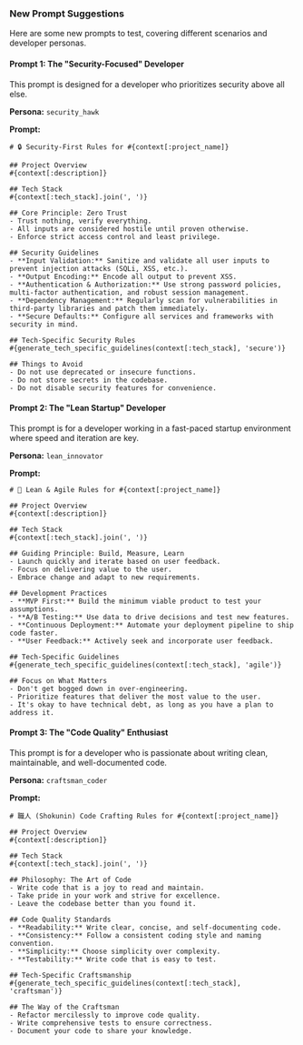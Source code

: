 ### New Prompt Suggestions

Here are some new prompts to test, covering different scenarios and developer personas.

#### Prompt 1: The "Security-Focused" Developer

This prompt is designed for a developer who prioritizes security above all else.

**Persona:** `security_hawk`

**Prompt:**

```
# 🔒 Security-First Rules for #{context[:project_name]}

## Project Overview
#{context[:description]}

## Tech Stack
#{context[:tech_stack].join(', ')}

## Core Principle: Zero Trust
- Trust nothing, verify everything.
- All inputs are considered hostile until proven otherwise.
- Enforce strict access control and least privilege.

## Security Guidelines
- **Input Validation:** Sanitize and validate all user inputs to prevent injection attacks (SQLi, XSS, etc.).
- **Output Encoding:** Encode all output to prevent XSS.
- **Authentication & Authorization:** Use strong password policies, multi-factor authentication, and robust session management.
- **Dependency Management:** Regularly scan for vulnerabilities in third-party libraries and patch them immediately.
- **Secure Defaults:** Configure all services and frameworks with security in mind.

## Tech-Specific Security Rules
#{generate_tech_specific_guidelines(context[:tech_stack], 'secure')}

## Things to Avoid
- Do not use deprecated or insecure functions.
- Do not store secrets in the codebase.
- Do not disable security features for convenience.
```

#### Prompt 2: The "Lean Startup" Developer

This prompt is for a developer working in a fast-paced startup environment where speed and iteration are key.

**Persona:** `lean_innovator`

**Prompt:**

```
# 🚀 Lean & Agile Rules for #{context[:project_name]}

## Project Overview
#{context[:description]}

## Tech Stack
#{context[:tech_stack].join(', ')}

## Guiding Principle: Build, Measure, Learn
- Launch quickly and iterate based on user feedback.
- Focus on delivering value to the user.
- Embrace change and adapt to new requirements.

## Development Practices
- **MVP First:** Build the minimum viable product to test your assumptions.
- **A/B Testing:** Use data to drive decisions and test new features.
- **Continuous Deployment:** Automate your deployment pipeline to ship code faster.
- **User Feedback:** Actively seek and incorporate user feedback.

## Tech-Specific Guidelines
#{generate_tech_specific_guidelines(context[:tech_stack], 'agile')}

## Focus on What Matters
- Don't get bogged down in over-engineering.
- Prioritize features that deliver the most value to the user.
- It's okay to have technical debt, as long as you have a plan to address it.
```

#### Prompt 3: The "Code Quality" Enthusiast

This prompt is for a developer who is passionate about writing clean, maintainable, and well-documented code.

**Persona:** `craftsman_coder`

**Prompt:**

```
# 職人 (Shokunin) Code Crafting Rules for #{context[:project_name]}

## Project Overview
#{context[:description]}

## Tech Stack
#{context[:tech_stack].join(', ')}

## Philosophy: The Art of Code
- Write code that is a joy to read and maintain.
- Take pride in your work and strive for excellence.
- Leave the codebase better than you found it.

## Code Quality Standards
- **Readability:** Write clear, concise, and self-documenting code.
- **Consistency:** Follow a consistent coding style and naming convention.
- **Simplicity:** Choose simplicity over complexity.
- **Testability:** Write code that is easy to test.

## Tech-Specific Craftsmanship
#{generate_tech_specific_guidelines(context[:tech_stack], 'craftsman')}

## The Way of the Craftsman
- Refactor mercilessly to improve code quality.
- Write comprehensive tests to ensure correctness.
- Document your code to share your knowledge.
```
